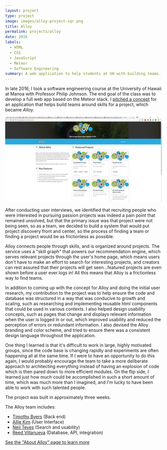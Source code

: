 ```yaml
---
layout: project
type: project
image: images/alloy-project-sqr.png
title: Alloy
permalink: projects/alloy
date: 2016
labels:
  - HTML
  - CSS
  - JavaScript
  - Meteor
  - Software Engineering
summary: A web application to help students at UH with building teams.
---
```


In late 2016, I took a software engineering course at the University of Hawaii at Manoa with Professor Philip Johnson. The end goal of the class was to develop a full web app based on the Meteor stack. I [pitched a concept](https://spyhi.github.io/essays/project-teambuilder.html) for an application that helps build teams around skills for a project, which became *Alloy.*

<img class="ui fluid image" src="../images/alloy-landing.png">

After conducting user interviews, we identified that recruiting people who were interested in pursuing passion projects was indeed a pain point that remained unsolved, but that the primary issue was that project were not being seen, so as a team, we decided to build a system that would put project discovery front and center, so the process of finding a team or finding a project would be as frictionless as possible.

Alloy connects people through skills, and is organized around projects. The service uses a "skill graph" that powers our recommendation engine, which serves relevant projects through the user's home page, which means users don't have to make an effort to search for interesting projects, and creators can rest assured that their projects will get seen...featured projects are even shown before a user ever logs in! All this means that Alloy is a frictionless way to find teams.

In addition to coming up with the concept for Alloy and doing the initial user research, my contribution to the project was to help ensure the code and database was structured in a way that was conducive to growth and scaling, such as researching and implementing reusable html components that could be used in various contexts. I also helped design usability concepts, such as pages that change and displays relevant information when the user is logged in or out, which improved usability and reduced the perception of errors or redundant information. I also devised the Alloy branding and color scheme, and tried to ensure there was a consistent design language throughout the application.

One thing I learned is that it's difficult to work in large, highly motivated groups, since the code base is changing rapidly and experiments are often happening all at the same time. If I were to have an opportunity to do this again, I would probably encourage the team to take a more deliberate approach to architecting everything instead of having an explosion of code which is then pared down to more efficient modules. On the flip side, I learned just how much could be accomplished in such a short amount of time, which was much more than I imagined, and I'm lucky to have been able to work with such talented people.

The project was built in approximately three weeks.

The Alloy team includes:
<ul>
<li><a href="https://byerst.github.io/">Timothy Byers</a> (Back end)</li>
<li><a href="https://alliekim.github.io/">Allie Kim</a> (User Interface)</li>
<li><a href="https://neilnthings.github.io/">Neil Teves</a> (Search and usability)</li>
<li><a href="https://reedv.github.io/">Reed Villanueva</a> (Database, API, integration)</li>
</ul>

[See the "About Alloy" page to learn more](https://alloyteams.github.io/)
